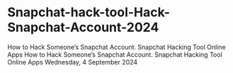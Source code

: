 # Snapchat-hack-tool-Hack-Snapchat-Account-2024
How to Hack Someone’s Snapchat Account. Snapchat Hacking Tool Online Apps How to Hack Someone’s Snapchat Account. Snapchat Hacking Tool Online Apps Wednesday, 4 September 2024
